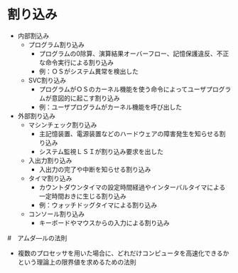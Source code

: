 # 割り込み
- 内部割込み
    - プログラム割り込み
        - プログラムの0除算、演算結果オーバーフロー、記憶保護違反、不正な命令実行による割り込み
        - 例：ＯＳがシステム異常を検出した
    - SVC割り込み
        - プログラムがＯＳのカーネル機能を使う命令によってユーザプログラムが意図的に起こす割り込み
        - 例：ユーザプログラムがカーネル機能を呼び出した
- 外部割り込み
    - マシンチェック割り込み
        - 主記憶装置、電源装置などのハードウェアの障害発生を知らせる割り込み    
        - システム監視ＬＳＩが割り込み要求を出した
    - 入出力割り込み
        - 入出力の完了や中断を知らせる割り込み
    - タイマ割り込み
        - カウントダウンタイマの設定時間経過やインターバルタイマによる一定時間おきに生じる割り込み
        - 例：ウォッチドッグタイマによる割り込み
    - コンソール割り込み
        - キーボードやマウスからの入力による割り込み



#　アムダ―ルの法則
- 複数のプロセッサを用いた場合に、どれだけコンピュータを高速化できるかという理論上の限界値を求めるための法則